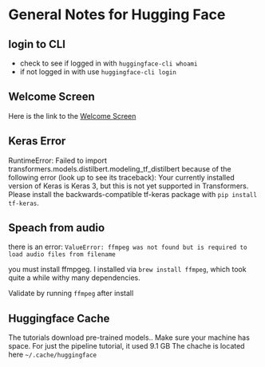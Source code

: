# General Notes for Hugging Face

## login to CLI
- check to see if logged in with ```huggingface-cli whoami```
- if not logged in with use ```huggingface-cli login ```

## Welcome Screen

Here is the link to the [Welcome Screen](https://huggingface.co/welcome)


## Keras Error

RuntimeError: Failed to import transformers.models.distilbert.modeling_tf_distilbert because of the following error (look up to see its traceback):
Your currently installed version of Keras is Keras 3, but this is not yet supported in Transformers. Please install the backwards-compatible tf-keras package with `pip install tf-keras`.

## Speach from audio
there is an error: ```ValueError: ffmpeg was not found but is required to load audio files from filename```

you must install ffmpgeg.  I installed via ```brew install ffmpeg```, which took quite a while withy many dependencies.

Validate by running ```ffmpeg``` after install

## Huggingface Cache
The tutorials download pre-trained models..  Make sure your machine has space. For just the pipeline tutorial, it used 9.1 GB
The chache is located here ```~/.cache/huggingface```